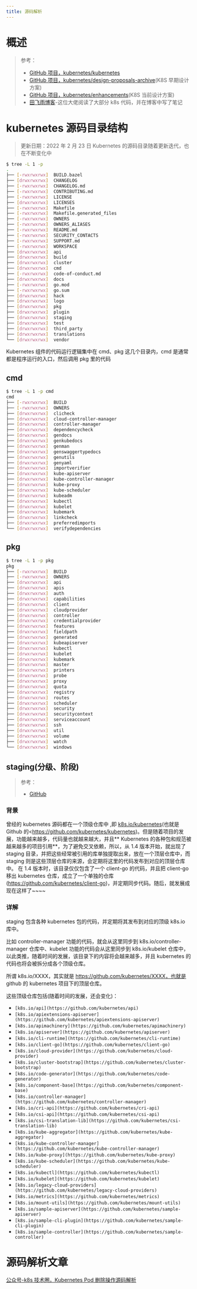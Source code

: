 ```yaml
---
title: 源码解析
---
```


# 概述

> 参考：
> - [GitHub 项目，kubernetes/kubernetes](https://github.com/kubernetes/kubernetes)
> - [GitHub 项目，kubernetes/design-proposals-archive](https://github.com/kubernetes/design-proposals-archive)(K8S 早期设计方案)
> - [GitHub 项目，kubernetes/enhancements](https://github.com/kubernetes/enhancements/)(K8S 当前设计方案)
> - [田飞雨博客](https://blog.tianfeiyu.com/source-code-reading-notes/)-这位大佬阅读了大部分 k8s 代码，并在博客中写了笔记

# kubernetes 源码目录结构

> 更新日期：2022 年 2 月 23 日
> Kubernetes 的源码目录随着更新迭代，也在不断变化中

```bash
$ tree -L 1 -p
.
├── [-rwxrwxrwx]  BUILD.bazel
├── [drwxrwxrwx]  CHANGELOG
├── [-rwxrwxrwx]  CHANGELOG.md
├── [-rwxrwxrwx]  CONTRIBUTING.md
├── [-rwxrwxrwx]  LICENSE
├── [drwxrwxrwx]  LICENSES
├── [-rwxrwxrwx]  Makefile
├── [-rwxrwxrwx]  Makefile.generated_files
├── [-rwxrwxrwx]  OWNERS
├── [-rwxrwxrwx]  OWNERS_ALIASES
├── [-rwxrwxrwx]  README.md
├── [-rwxrwxrwx]  SECURITY_CONTACTS
├── [-rwxrwxrwx]  SUPPORT.md
├── [-rwxrwxrwx]  WORKSPACE
├── [drwxrwxrwx]  api
├── [drwxrwxrwx]  build
├── [drwxrwxrwx]  cluster
├── [drwxrwxrwx]  cmd
├── [-rwxrwxrwx]  code-of-conduct.md
├── [drwxrwxrwx]  docs
├── [-rwxrwxrwx]  go.mod
├── [-rwxrwxrwx]  go.sum
├── [drwxrwxrwx]  hack
├── [drwxrwxrwx]  logo
├── [drwxrwxrwx]  pkg
├── [drwxrwxrwx]  plugin
├── [drwxrwxrwx]  staging
├── [drwxrwxrwx]  test
├── [drwxrwxrwx]  third_party
├── [drwxrwxrwx]  translations
└── [drwxrwxrwx]  vendor
```

Kubernetes 组件的代码运行逻辑集中在 cmd、pkg 这几个目录内，cmd 是通常都是程序运行的入口，然后调用 pkg 里的代码

## cmd

```bash
$ tree -L 1 -p cmd
cmd
├── [-rwxrwxrwx]  BUILD
├── [-rwxrwxrwx]  OWNERS
├── [drwxrwxrwx]  clicheck
├── [drwxrwxrwx]  cloud-controller-manager
├── [drwxrwxrwx]  controller-manager
├── [drwxrwxrwx]  dependencycheck
├── [drwxrwxrwx]  gendocs
├── [drwxrwxrwx]  genkubedocs
├── [drwxrwxrwx]  genman
├── [drwxrwxrwx]  genswaggertypedocs
├── [drwxrwxrwx]  genutils
├── [drwxrwxrwx]  genyaml
├── [drwxrwxrwx]  importverifier
├── [drwxrwxrwx]  kube-apiserver
├── [drwxrwxrwx]  kube-controller-manager
├── [drwxrwxrwx]  kube-proxy
├── [drwxrwxrwx]  kube-scheduler
├── [drwxrwxrwx]  kubeadm
├── [drwxrwxrwx]  kubectl
├── [drwxrwxrwx]  kubelet
├── [drwxrwxrwx]  kubemark
├── [drwxrwxrwx]  linkcheck
├── [drwxrwxrwx]  preferredimports
└── [drwxrwxrwx]  verifydependencies
```

## pkg

```bash
$ tree -L 1 -p pkg
pkg
├── [-rwxrwxrwx]  BUILD
├── [-rwxrwxrwx]  OWNERS
├── [drwxrwxrwx]  api
├── [drwxrwxrwx]  apis
├── [drwxrwxrwx]  auth
├── [drwxrwxrwx]  capabilities
├── [drwxrwxrwx]  client
├── [drwxrwxrwx]  cloudprovider
├── [drwxrwxrwx]  controller
├── [drwxrwxrwx]  credentialprovider
├── [drwxrwxrwx]  features
├── [drwxrwxrwx]  fieldpath
├── [drwxrwxrwx]  generated
├── [drwxrwxrwx]  kubeapiserver
├── [drwxrwxrwx]  kubectl
├── [drwxrwxrwx]  kubelet
├── [drwxrwxrwx]  kubemark
├── [drwxrwxrwx]  master
├── [drwxrwxrwx]  printers
├── [drwxrwxrwx]  probe
├── [drwxrwxrwx]  proxy
├── [drwxrwxrwx]  quota
├── [drwxrwxrwx]  registry
├── [drwxrwxrwx]  routes
├── [drwxrwxrwx]  scheduler
├── [drwxrwxrwx]  security
├── [drwxrwxrwx]  securitycontext
├── [drwxrwxrwx]  serviceaccount
├── [drwxrwxrwx]  ssh
├── [drwxrwxrwx]  util
├── [drwxrwxrwx]  volume
├── [drwxrwxrwx]  watch
└── [drwxrwxrwx]  windows
```

## staging(分级、阶段)

> 参考：
> - [GitHub](https://github.com/kubernetes/kubernetes/tree/master/staging)

### 背景

曾经的 kubernetes 源码都在一个顶级仓库中 ,即 [k8s.io/kubernetes](https://github.com/kubernetes/kubernetes)(也就是 Github 的<https://github.com/kubernetes/kubernetes)。但是随着项目的发展，功能越来越多，代码量也就越来越大，并且** Kubernetes 的各种包和规范被越来越多的项目引用**，为了避免交叉依赖，所以，从 1.4 版本开始，就出现了 staging 目录，并把这些经常被引用的库单独提取出来，放在一个顶层仓库中，而 staging 则是这些顶层仓库的来源，会定期将这里的代码发布到对应的顶层仓库中。
在 1.4 版本时，该目录仅仅包含了一个 client-go 的代码，并且把 client-go 移出 kubernetes 仓库，成立了一个单独的仓库(https://github.com/kubernetes/client-go)，并定期同步代码。随后，就发展成现在这样了~~~~

### 详解

staging 包含各种 kubernetes 包的代码，并定期将其发布到对应的顶级 k8s.io 库中。

比如 controller-manager 功能的代码，就会从这里同步到 k8s.io/controller-manager 仓库中、kubelet 功能的代码会从这里同步到 k8s.io/kubelet 仓库中，以此类推，随着时间的发展，该目录下的内容将会越来越多，并且 kubernetes 的代码也将会被拆分成各个顶级仓库。

所谓 k8s.io/XXXX，其实就是 https://github.com/kubernetes/XXXX，也就是 github 的 kubernetes 项目下的顶层仓库。

这些顶级仓库包括(随着时间的发展，还会变化)：

- `[k8s.io/api](https://github.com/kubernetes/api)`
- `[k8s.io/apiextensions-apiserver](https://github.com/kubernetes/apiextensions-apiserver)`
- `[k8s.io/apimachinery](https://github.com/kubernetes/apimachinery)`
- `[k8s.io/apiserver](https://github.com/kubernetes/apiserver)`
- `[k8s.io/cli-runtime](https://github.com/kubernetes/cli-runtime)`
- `[k8s.io/client-go](https://github.com/kubernetes/client-go)`
- `[k8s.io/cloud-provider](https://github.com/kubernetes/cloud-provider)`
- `[k8s.io/cluster-bootstrap](https://github.com/kubernetes/cluster-bootstrap)`
- `[k8s.io/code-generator](https://github.com/kubernetes/code-generator)`
- `[k8s.io/component-base](https://github.com/kubernetes/component-base)`
- `[k8s.io/controller-manager](https://github.com/kubernetes/controller-manager)`
- `[k8s.io/cri-api](https://github.com/kubernetes/cri-api)`
- `[k8s.io/csi-api](https://github.com/kubernetes/csi-api)`
- `[k8s.io/csi-translation-lib](https://github.com/kubernetes/csi-translation-lib)`
- `[k8s.io/kube-aggregator](https://github.com/kubernetes/kube-aggregator)`
- `[k8s.io/kube-controller-manager](https://github.com/kubernetes/kube-controller-manager)`
- `[k8s.io/kube-proxy](https://github.com/kubernetes/kube-proxy)`
- `[k8s.io/kube-scheduler](https://github.com/kubernetes/kube-scheduler)`
- `[k8s.io/kubectl](https://github.com/kubernetes/kubectl)`
- `[k8s.io/kubelet](https://github.com/kubernetes/kubelet)`
- `[k8s.io/legacy-cloud-providers](https://github.com/kubernetes/legacy-cloud-providers)`
- `[k8s.io/metrics](https://github.com/kubernetes/metrics)`
- `[k8s.io/mount-utils](https://github.com/kubernetes/mount-utils)`
- `[k8s.io/sample-apiserver](https://github.com/kubernetes/sample-apiserver)`
- `[k8s.io/sample-cli-plugin](https://github.com/kubernetes/sample-cli-plugin)`
- `[k8s.io/sample-controller](https://github.com/kubernetes/sample-controller)`

# 源码解析文章

[公众号-k8s 技术圈，Kubernetes Pod 删除操作源码解析](https://mp.weixin.qq.com/s/L-CQhYzxqxOoy9xYp6-JMA)
